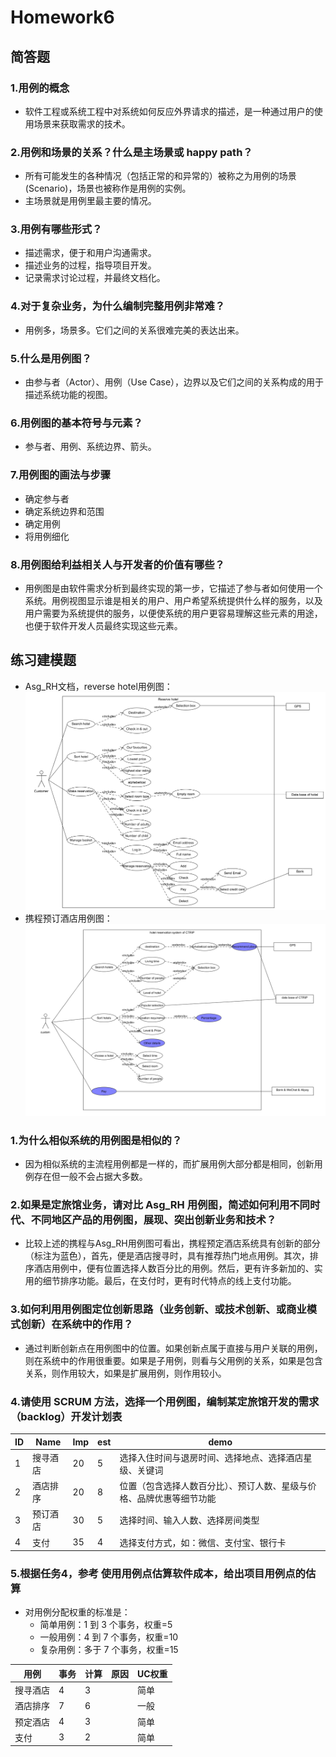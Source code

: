 # Homework6
## 简答题
### 1.用例的概念
   + 软件工程或系统工程中对系统如何反应外界请求的描述，是一种通过用户的使用场景来获取需求的技术。
### 2.用例和场景的关系？什么是主场景或 happy path？
   + 所有可能发生的各种情况（包括正常的和异常的）被称之为用例的场景(Scenario)，场景也被称作是用例的实例。
   + 主场景就是用例里最主要的情况。
### 3.用例有哪些形式？
   + 描述需求，便于和用户沟通需求。
   + 描述业务的过程，指导项目开发。
   + 记录需求讨论过程，并最终文档化。
### 4.对于复杂业务，为什么编制完整用例非常难？
   + 用例多，场景多。它们之间的关系很难完美的表达出来。
### 5.什么是用例图？
   + 由参与者（Actor）、用例（Use Case），边界以及它们之间的关系构成的用于描述系统功能的视图。
### 6.用例图的基本符号与元素？
   + 参与者、用例、系统边界、箭头。
### 7.用例图的画法与步骤
   + 确定参与者
   + 确定系统边界和范围
   + 确定用例
   + 将用例细化
### 8.用例图给利益相关人与开发者的价值有哪些？
   + 用例图是由软件需求分析到最终实现的第一步，它描述了参与者如何使用一个系统。用例视图显示谁是相关的用户、用户希望系统提供什么样的服务，以及用户需要为系统提供的服务，以便使系统的用户更容易理解这些元素的用途，也便于软件开发人员最终实现这些元素。
## 练习建模题
   + Asg_RH文档，reverse hotel用例图：
![Asg_RH](homework6_Asg_RH2.png)
   + 携程预订酒店用例图：
![携程预订酒店](homework6_CTRIP.png)
### 1.为什么相似系统的用例图是相似的？
   + 因为相似系统的主流程用例都是一样的，而扩展用例大部分都是相同，创新用例存在但一般不会占据大多数。
### 2.如果是定旅馆业务，请对比 Asg_RH 用例图，简述如何利用不同时代、不同地区产品的用例图，展现、突出创新业务和技术？
   + 比较上述的携程与Asg_RH用例图可看出，携程预定酒店系统具有创新的部分（标注为蓝色），首先，便是酒店搜寻时，具有推荐热门地点用例。其次，排序酒店用例中，便有位置选择人数百分比的用例。然后，更有许多新加的、实用的细节排序功能。最后，在支付时，更有时代特点的线上支付功能。
### 3.如何利用用例图定位创新思路（业务创新、或技术创新、或商业模式创新）在系统中的作用？
   + 通过判断创新点在用例图中的位置。如果创新点属于直接与用户关联的用例，则在系统中的作用很重要。如果是子用例，则看与父用例的关系，如果是包含关系，则作用较大，如果是扩展用例，则作用较小。
### 4.请使用 SCRUM 方法，选择一个用例图，编制某定旅馆开发的需求（backlog）开发计划表

| ID | Name | Imp | est | demo |
| ----- | ----- | ----- | ----- | ----- |
| 1 | 搜寻酒店 | 20 | 5 | 选择入住时间与退房时间、选择地点、选择酒店星级、关键词 |
| 2 | 酒店排序 | 20 | 8 | 位置（包含选择人数百分比）、预订人数、星级与价格、品牌优惠等细节功能 |
| 3 | 预订酒店 | 30 | 5 | 选择时间、输入人数、选择房间类型 |
| 4 | 支付 | 35 | 4 | 选择支付方式，如：微信、支付宝、银行卡 |

### 5.根据任务4，参考 使用用例点估算软件成本，给出项目用例点的估算
   + 对用例分配权重的标准是：
     - 简单用例：1 到 3 个事务，权重=5
     - 一般用例：4 到 7 个事务，权重=10
     - 复杂用例：多于 7 个事务，权重=15
     
| 用例 | 事务 | 计算 | 原因 | UC权重 |
| ---- | ---- | ---- | ---- | ---- |
| 搜寻酒店 | 4 | 3 |  | 简单 |
| 酒店排序 | 7 | 6 |  | 一般 |
| 预定酒店 | 4 | 3 |  | 简单 |
| 支付 | 3 | 2 |  | 简单 |
